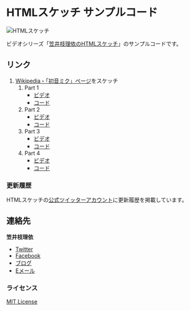 # HTMLスケッチ サンプルコード

![HTMLスケッチ](http://f.cl.ly/items/2x0g0g3O1n2A180Y3I1s/video.gif)

ビデオシリーズ「[笠井枝理依のHTMLスケッチ](http://www.youtube.com/user/ellekasai/videos)」のサンプルコードです。

## リンク

1. [Wikipedia・「初音ミク」ページ](http://ja.wikipedia.org/wiki/%E5%88%9D%E9%9F%B3%E3%83%9F%E3%82%AF)をスケッチ
    1. Part 1
        * [ビデオ](http://www.youtube.com/watch?v=038wQNc_j1s)
        * [コード](1-wikipedia/part1)
    2. Part 2
        * [ビデオ](http://www.youtube.com/watch?v=cMTDwuL1Mlk)
        * [コード](1-wikipedia/part2)
    3. Part 3
        * [ビデオ](http://www.youtube.com/watch?v=fMiQomHNAd0)
        * [コード](1-wikipedia/part3)
    4. Part 4
        * [ビデオ](http://www.youtube.com/watch?v=LI6LxPrs3V8)
        * [コード](1-wikipedia/part4)

### 更新履歴

HTMLスケッチの[公式ツイッターアカウント](http://twitter.com/htmlsketch)に更新履歴を掲載しています。

## 連絡先

**笠井枝理依**

* [Twitter](http://twitter/ellekasai)
* [Facebook](https://www.facebook.com/elle.kasai)
* [ブログ](http://ellekasai.com)
* [Eメール](mailto:elle.kasai@gmail.com)

### ライセンス

[MIT License](http://ellekasai.mit-license.org/)
